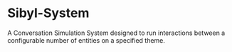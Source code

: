 # Sibyl-System
A Conversation Simulation System designed to run interactions between a configurable number of entities on a specified theme.
